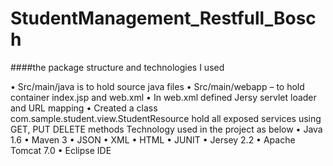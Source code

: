 # StudentManagement_Restfull_Bosch

####the package structure and technologies I used

•	Src/main/java is to hold source java files
•	 Src/main/webapp – to hold container index.jsp and web.xml
•	 In web.xml defined Jersy servlet loader and URL mapping
•	Created a class com.sample.student.view.StudentResource hold all exposed services using GET, PUT DELETE methods
      Technology used in the project as below
•	Java 1.6
•	Maven 3
•	JSON
•	XML
•	HTML
•	JUNIT
•	Jersey 2.2
•	Apache Tomcat 7.0
•	Eclipse IDE

